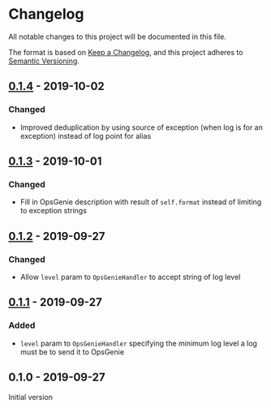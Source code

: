 # Changelog
All notable changes to this project will be documented in this file.

The format is based on [Keep a Changelog](https://keepachangelog.com/en/1.0.0/),
and this project adheres to [Semantic Versioning](https://semver.org/spec/v2.0.0.html).

## [0.1.4] - 2019-10-02
### Changed
- Improved deduplication by using source of exception (when log is for an exception) instead of log point for alias

## [0.1.3] - 2019-10-01
### Changed
- Fill in OpsGenie description with result of `self.format` instead of limiting to exception strings

## [0.1.2] - 2019-09-27
### Changed
- Allow `level` param to `OpsGenieHandler` to accept string of log level

## [0.1.1] - 2019-09-27
### Added
- `level` param to `OpsGenieHandler` specifying the minimum log level a log must be to send it to OpsGenie

## 0.1.0 - 2019-09-27
Initial version


[Unreleased]: https://github.com/triaxtec/opsgenie-logger/compare/master...develop
[0.1.4]: https://github.com/triaxtec/opsgenie-logger/releases/tag/v.0.1.4
[0.1.3]: https://github.com/triaxtec/opsgenie-logger/releases/tag/v.0.1.3
[0.1.2]: https://github.com/triaxtec/opsgenie-logger/releases/tag/v.0.1.2
[0.1.1]: https://github.com/triaxtec/opsgenie-logger/releases/tag/v.0.1.1
[0.1.0]: https://github.com/triaxtec/opsgenie-logger/releases/tag/v.0.1.0
